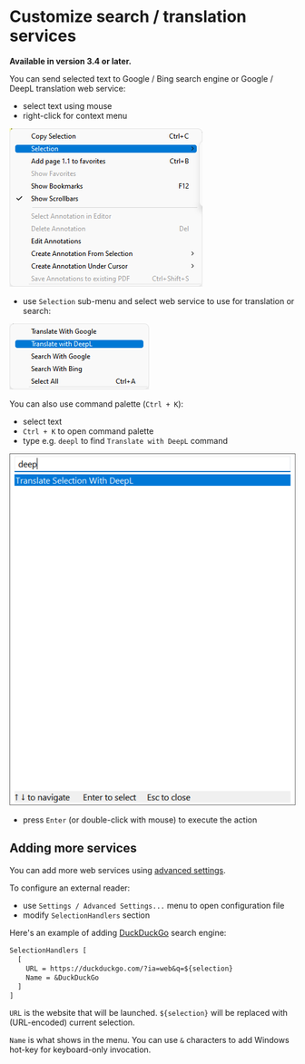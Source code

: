 # Customize search / translation services

**Available in version 3.4 or later.**

You can send selected text to Google / Bing search engine or Google / DeepL translation web service:

- select text using mouse
- right-click for context menu

![Context Menu Selection](img/context-menu-selection.png)

- use `Selection` sub-menu and select web service to use for translation or search:

![Context Menu Translate](img/context-menu-translate.png)

You can also use command palette (`Ctrl + K`):

- select text
- `Ctrl + K` to open command palette
- type e.g. `deepl` to find `Translate with DeepL` command

![Untitled](img/cmd-palette-translate.png)

- press `Enter` (or double-click with mouse) to execute the action

## Adding more services

You can add more web services using [advanced settings](https://www.sumatrapdfreader.org/settings/settings.html).

To configure an external reader:

- use `Settings / Advanced Settings...` menu to open configuration file
- modify `SelectionHandlers` section

Here's an example of adding [DuckDuckGo](https://duckduckgo.com/) search engine:

```
SelectionHandlers [
  [
    URL = https://duckduckgo.com/?ia=web&q=${selection}
    Name = &DuckDuckGo
  ]
]
```

`URL` is the website that will be launched. `${selection}` will be replaced with (URL-encoded) current selection.

`Name` is what shows in the menu. You can use `&` characters to add Windows hot-key for keyboard-only invocation.